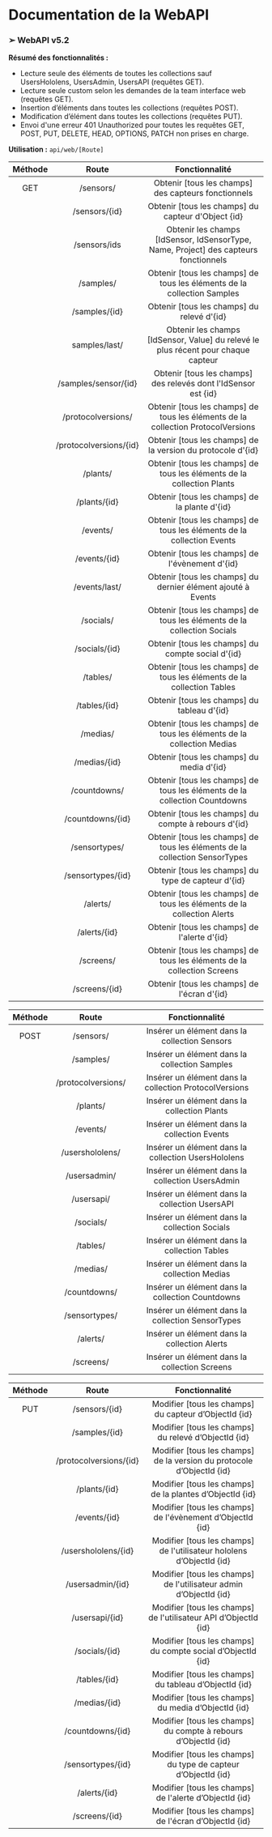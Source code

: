 # Documentation de la WebAPI

### ➢ WebAPI v5.2

**Résumé des fonctionnalités :**

- Lecture seule des éléments de toutes les collections sauf UsersHololens, UsersAdmin, UsersAPI  (requêtes GET).
- Lecture seule custom selon les demandes de la team interface web (requêtes GET).
- Insertion d’éléments dans toutes les collections (requêtes POST).
- Modification d’élément dans toutes les collections (requêtes PUT).
- Envoi d'une erreur 401 Unauthorized pour toutes les requêtes GET, POST, PUT, DELETE, HEAD, OPTIONS, PATCH non prises en charge.

**Utilisation :**  `api/web/[Route]`



| Méthode |         Route          |                        Fonctionnalité                        |
| :-----: | :--------------------: | :----------------------------------------------------------: |
|   GET   |       /sensors/        |     Obtenir [tous les champs] des capteurs fonctionnels      |
|         |     /sensors/{id}      |      Obtenir [tous les champs] du capteur d'Object {id}      |
|         |      /sensors/ids      | Obtenir les champs [IdSensor, IdSensorType, Name, Project] des capteurs fonctionnels |
|         |       /samples/        | Obtenir [tous les champs] de tous les éléments de la collection Samples |
|         |     /samples/{id}      |          Obtenir [tous les champs] du relevé d'{id}          |
|         |     samples/last/      | Obtenir les champs [IdSensor, Value] du relevé le plus récent pour chaque capteur |
|         |  /samples/sensor/{id}  | Obtenir [tous les champs] des relevés dont l'IdSensor est {id} |
|         |   /protocolversions/   | Obtenir [tous les champs] de tous les éléments de la collection ProtocolVersions |
|         | /protocolversions/{id} | Obtenir [tous les champs] de la version du protocole d'{id}  |
|         |        /plants/        | Obtenir [tous les champs] de tous les éléments de la collection Plants |
|         |      /plants/{id}      |        Obtenir [tous les champs] de la plante d'{id}         |
|         |        /events/        | Obtenir [tous les champs] de tous les éléments de la collection Events |
|         |      /events/{id}      |       Obtenir [tous les champs] de l'évènement d'{id}        |
|         |     /events/last/      | Obtenir [tous les champs] du dernier élément ajouté à Events |
|         |       /socials/        | Obtenir [tous les champs] de tous les éléments de la collection Socials |
|         |     /socials/{id}      |      Obtenir [tous les champs] du compte social d'{id}       |
|         |        /tables/        | Obtenir [tous les champs] de tous les éléments de la collection Tables |
|         |      /tables/{id}      |         Obtenir [tous les champs] du tableau d'{id}          |
|         |        /medias/        | Obtenir [tous les champs] de tous les éléments de la collection Medias |
|         |      /medias/{id}      |          Obtenir [tous les champs] du media d'{id}           |
|         |      /countdowns/      | Obtenir [tous les champs] de tous les éléments de la collection Countdowns |
|         |    /countdowns/{id}    |     Obtenir [tous les champs] du compte à rebours d'{id}     |
|         |     /sensortypes/      | Obtenir [tous les champs] de tous les éléments de la collection SensorTypes |
|         |   /sensortypes/{id}    |     Obtenir [tous les champs] du type de capteur d'{id}      |
|         |        /alerts/        | Obtenir [tous les champs] de tous les éléments de la collection Alerts |
|         |      /alerts/{id}      |         Obtenir [tous les champs] de l'alerte d'{id}         |
|         |       /screens/        | Obtenir [tous les champs] de tous les éléments de la collection Screens |
|         |     /screens/{id}      |         Obtenir [tous les champs] de l'écran d'{id}          |



| Méthode |       Route        |                     Fonctionnalité                     |
| :-----: | :----------------: | :----------------------------------------------------: |
|  POST   |     /sensors/      |     Insérer un élément dans la collection Sensors      |
|         |     /samples/      |     Insérer un élément dans la collection Samples      |
|         | /protocolversions/ | Insérer un élément dans la collection ProtocolVersions |
|         |      /plants/      |      Insérer un élément dans la collection Plants      |
|         |      /events/      |      Insérer un élément dans la collection Events      |
|         |  /usershololens/   |  Insérer un élément dans la collection UsersHololens   |
|         |    /usersadmin/    |    Insérer un élément dans la collection UsersAdmin    |
|         |     /usersapi/     |     Insérer un élément dans la collection UsersAPI     |
|         |     /socials/      |     Insérer un élément dans la collection Socials      |
|         |      /tables/      |      Insérer un élément dans la collection Tables      |
|         |      /medias/      |      Insérer un élément dans la collection Medias      |
|         |    /countdowns/    |    Insérer un élément dans la collection Countdowns    |
|         |   /sensortypes/    |   Insérer un élément dans la collection SensorTypes    |
|         |      /alerts/      |      Insérer un élément dans la collection Alerts      |
|         |     /screens/      |     Insérer un élément dans la collection Screens      |



| Méthode |         Route          |                        Fonctionnalité                        |
| :-----: | :--------------------: | :----------------------------------------------------------: |
|   PUT   |     /sensors/{id}      |    Modifier [tous les champs] du capteur d’ObjectId {id}     |
|         |     /samples/{id}      |     Modifier [tous les champs] du relevé d’ObjectId {id}     |
|         | /protocolversions/{id} | Modifier [tous les champs] de la version du protocole d’ObjectId {id} |
|         |      /plants/{id}      |   Modifier [tous les champs] de la plantes d’ObjectId {id}   |
|         |      /events/{id}      |  Modifier [tous les champs] de l'évènement d’ObjectId {id}   |
|         |  /usershololens/{id}   | Modifier [tous les champs] de l'utilisateur hololens d’ObjectId {id} |
|         |    /usersadmin/{id}    | Modifier [tous les champs] de l'utilisateur admin d’ObjectId {id} |
|         |     /usersapi/{id}     | Modifier [tous les champs] de l'utilisateur API d’ObjectId {id} |
|         |     /socials/{id}      | Modifier [tous les champs] du compte social d’ObjectId {id}  |
|         |      /tables/{id}      |    Modifier [tous les champs] du tableau d’ObjectId {id}     |
|         |      /medias/{id}      |     Modifier [tous les champs] du media d’ObjectId {id}      |
|         |    /countdowns/{id}    | Modifier [tous les champs] du compte à rebours d’ObjectId {id} |
|         |   /sensortypes/{id}    | Modifier [tous les champs] du type de capteur d’ObjectId {id} |
|         |      /alerts/{id}      |    Modifier [tous les champs] de l'alerte d’ObjectId {id}    |
|         |     /screens/{id}      |    Modifier [tous les champs] de l'écran d’ObjectId {id}     |

[^Dev]: Etienne Schelfhout


